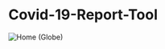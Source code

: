 # Covid-19-Report-Tool

![Home (Globe)](https://user-images.githubusercontent.com/46726672/106687404-48b9e780-6589-11eb-87fd-0d03337d4504.jpg)
